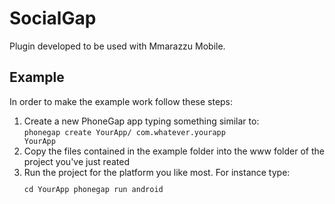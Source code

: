 SocialGap
=========

Plugin developed to be used with Mmarazzu Mobile.

Example
-------
In order to make the example work follow these steps:

1. Create a new PhoneGap app typing something similar to:<br/>
   <code>phonegap create YourApp/ com.whatever.yourapp YourApp</code><br/>
2. Copy the files contained in the example folder into the www folder of the project you've just reated<br/>
3. Run the project for the platform you like most. For instance type:<br/>
   <code><pre>cd YourApp
   phonegap run android</pre></code>
